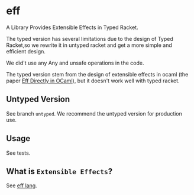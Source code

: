 # eff
A Library Provides Extensible Effects in Typed Racket.

The typed version has several limitations due to the design of Typed Racket,so we rewrite it in untyped racket and get a more simple and efficient design.

We did't use any Any and unsafe operations in the code.

The typed version stem from the design of extensible effects in ocaml (the paper [Eff Directly in OCaml](https://arxiv.org/pdf/1812.11664.pdf)), but it doesn't work
well with typed racket.

## Untyped Version
See branch `untyped`.
We recommend the untyped version for production use.

## Usage
See tests.

## What is `Extensible Effects`?
See [eff lang](https://www.eff-lang.org/).
